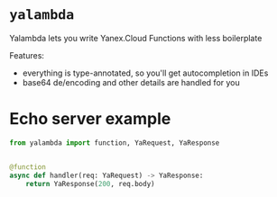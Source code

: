 # `yalambda`

Yalambda lets you write Yanex.Cloud Functions with less boilerplate

Features:
- everything is type-annotated, so you'll get autocompletion in IDEs
- base64 de/encoding and other details are handled for you


# Echo server example

```py
from yalambda import function, YaRequest, YaResponse


@function
async def handler(req: YaRequest) -> YaResponse:
    return YaResponse(200, req.body)
```
